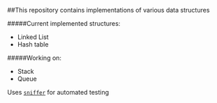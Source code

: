 ##This repository contains implementations of various data structures

#####Current implemented structures:
* Linked List
* Hash table

#####Working on:
* Stack
* Queue

Uses [`sniffer`](https://github.com/jeffh/sniffer) for automated testing
